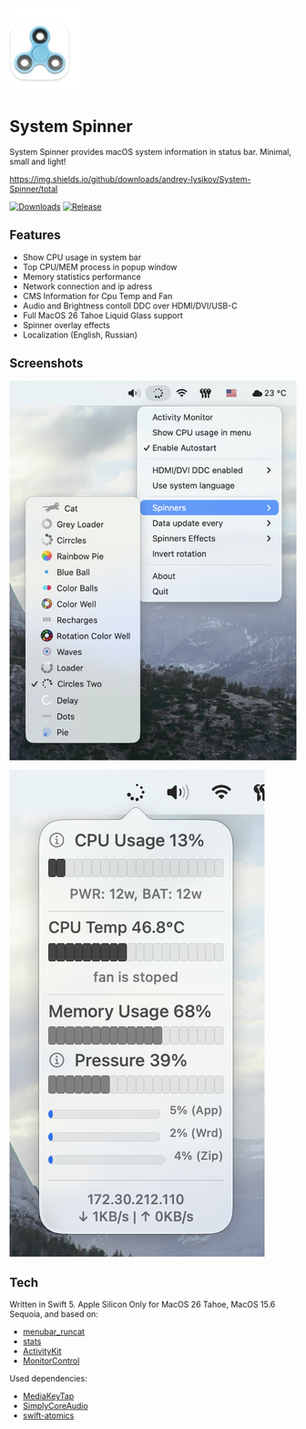 ![spin_menu](Pictures/icon.jpg)
# System Spinner

System Spinner provides macOS system information in status bar. Minimal, small and light!

https://img.shields.io/github/downloads/andrey-lysikov/System-Spinner/total

[![Downloads](https://img.shields.io/github/downloads/andrey-lysikov/System-Spinner/total)](https://github.com/andrey-lysikov/System-Spinner/releases)
[![Release](https://img.shields.io/github/v/release/andrey-lysikov/System-Spinner)](https://github.com/andrey-lysikov/System-Spinner/releases/latest)

## Features

- Show CPU usage in system bar
- Top CPU/MEM process in popup window
- Memory statistics performance
- Network connection and ip adress
- CMS Information for Cpu Temp and Fan
- Audio and Brightness contoll DDC over HDMI/DVI/USB-C
- Full MacOS 26 Tahoe Liquid Glass support
- Spinner overlay effects
- Localization (English, Russian)

## Screenshots
![spin_menu](Pictures/spin_menu.jpg)

![menu](Pictures/main_window.jpg)
  
## Tech

Written in Swift 5. Apple Silicon Only for MacOS 26 Tahoe, MacOS 15.6 Sequoia, and based on:
- [menubar_runcat](https://github.com/Kyome22/menubar_runcat)
- [stats](https://github.com/exelban/stats)
- [ActivityKit](https://github.com/Kyome22/ActivityKit)
- [MonitorControl](https://github.com/MonitorControl/MonitorControl)

Used dependencies:
- [MediaKeyTap](https://github.com/the0neyouseek/MediaKeyTap)
- [SimplyCoreAudio](https://github.com/rnine/SimplyCoreAudio)
- [swift-atomics](https://github.com/apple/swift-atomics)
